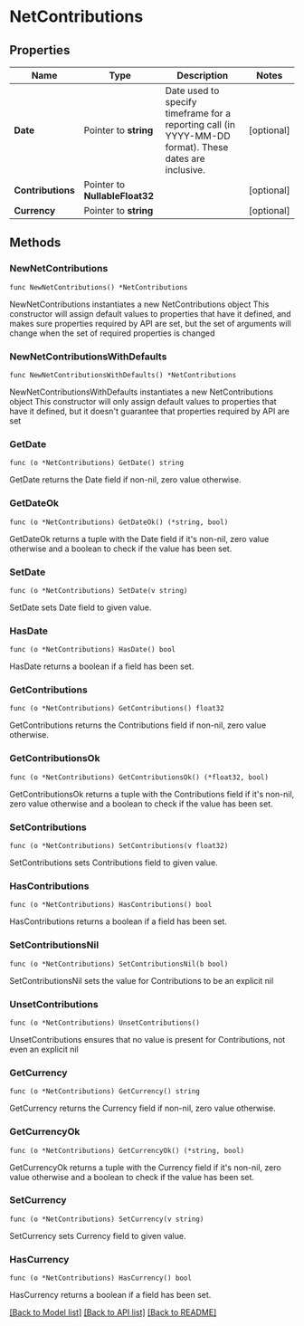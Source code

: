 # NetContributions

## Properties

Name | Type | Description | Notes
------------ | ------------- | ------------- | -------------
**Date** | Pointer to **string** | Date used to specify timeframe for a reporting call (in YYYY-MM-DD format). These dates are inclusive. | [optional] 
**Contributions** | Pointer to **NullableFloat32** |  | [optional] 
**Currency** | Pointer to **string** |  | [optional] 

## Methods

### NewNetContributions

`func NewNetContributions() *NetContributions`

NewNetContributions instantiates a new NetContributions object
This constructor will assign default values to properties that have it defined,
and makes sure properties required by API are set, but the set of arguments
will change when the set of required properties is changed

### NewNetContributionsWithDefaults

`func NewNetContributionsWithDefaults() *NetContributions`

NewNetContributionsWithDefaults instantiates a new NetContributions object
This constructor will only assign default values to properties that have it defined,
but it doesn't guarantee that properties required by API are set

### GetDate

`func (o *NetContributions) GetDate() string`

GetDate returns the Date field if non-nil, zero value otherwise.

### GetDateOk

`func (o *NetContributions) GetDateOk() (*string, bool)`

GetDateOk returns a tuple with the Date field if it's non-nil, zero value otherwise
and a boolean to check if the value has been set.

### SetDate

`func (o *NetContributions) SetDate(v string)`

SetDate sets Date field to given value.

### HasDate

`func (o *NetContributions) HasDate() bool`

HasDate returns a boolean if a field has been set.

### GetContributions

`func (o *NetContributions) GetContributions() float32`

GetContributions returns the Contributions field if non-nil, zero value otherwise.

### GetContributionsOk

`func (o *NetContributions) GetContributionsOk() (*float32, bool)`

GetContributionsOk returns a tuple with the Contributions field if it's non-nil, zero value otherwise
and a boolean to check if the value has been set.

### SetContributions

`func (o *NetContributions) SetContributions(v float32)`

SetContributions sets Contributions field to given value.

### HasContributions

`func (o *NetContributions) HasContributions() bool`

HasContributions returns a boolean if a field has been set.

### SetContributionsNil

`func (o *NetContributions) SetContributionsNil(b bool)`

 SetContributionsNil sets the value for Contributions to be an explicit nil

### UnsetContributions
`func (o *NetContributions) UnsetContributions()`

UnsetContributions ensures that no value is present for Contributions, not even an explicit nil
### GetCurrency

`func (o *NetContributions) GetCurrency() string`

GetCurrency returns the Currency field if non-nil, zero value otherwise.

### GetCurrencyOk

`func (o *NetContributions) GetCurrencyOk() (*string, bool)`

GetCurrencyOk returns a tuple with the Currency field if it's non-nil, zero value otherwise
and a boolean to check if the value has been set.

### SetCurrency

`func (o *NetContributions) SetCurrency(v string)`

SetCurrency sets Currency field to given value.

### HasCurrency

`func (o *NetContributions) HasCurrency() bool`

HasCurrency returns a boolean if a field has been set.


[[Back to Model list]](../README.md#documentation-for-models) [[Back to API list]](../README.md#documentation-for-api-endpoints) [[Back to README]](../README.md)


